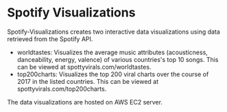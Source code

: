 # Spotify Visualizations
Spotify-Visualizations creates two interactive data visualizations using data retrieved from the Spotify API. 
- worldtastes: Visualizes the average music attributes (acousticness, danceability, energy, valence) of various countries's top 10 songs. This can be viewed at spottyvirals.com/worldtastes.
- top200charts: Visualizes the top 200 viral charts over the course of 2017 in the listed countries. This can be viewed at spottyvirals.com/top200charts.

The data visualizations are hosted on AWS EC2 server.


